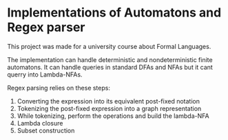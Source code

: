 # Implementations of Automatons and Regex parser
This project was made for a university course about Formal Languages.

The implementation can handle deterministic and nondeterministic finite automatons. It can handle queries in standard DFAs and NFAs but it cant querry into Lambda-NFAs.

Regex parsing relies on these steps:
1. Converting the expression into its equivalent post-fixed notation
2. Tokenizing the post-fixed expression into a graph representation
3. While tokenizing, perform the operations and build the lambda-NFA
4. Lambda closure
5. Subset construction

